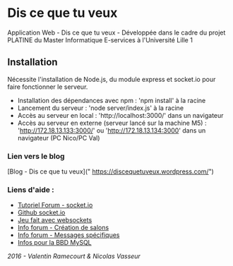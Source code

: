 # Dis ce que tu veux
Application Web - Dis ce que tu veux - Développée dans le cadre du projet PLATINE du Master Informatique E-services à l'Université Lille 1

## Installation
Nécessite l'installation de Node.js, du module express et socket.io pour faire fonctionner le serveur.  
- Installation des dépendances avec npm : 'npm install' à la racine  
- Lancement du serveur : 'node server/index.js' à la racine  
- Accès au serveur en local : 'http://localhost:3000/' dans un navigateur
- Accès au serveur en externe (serveur lancé sur la machine M5) : 'http://172.18.13.133:3000/' ou 'http://172.18.13.134:3000' dans un navigateur (PC Nico/PC Val)

### Lien vers le blog
[Blog - Dis ce que tu veux](" https://discequetuveux.wordpress.com/")

### Liens d'aide :
- [Tutoriel Forum - socket.io](http://stackoverflow.com/questions/4094350/good-beginners-tutorial-to-socket-io)
- [Github socket.io](https://github.com/socketio/socket.io)
- [Jeu fait avec websockets](http://browserquest.mozilla.org/)
- [Info forum - Création de salons](http://stackoverflow.com/questions/19156636/node-js-and-socket-io-creating-room)
- [Info forum - Messages spécifiques](http://stackoverflow.com/questions/4647348/send-message-to-specific-client-with-socket-io-and-node-js)
- [Infos pour la BBD MySQL](http://www.developper-jeux-video.com/acces-mysql-nodejs/)

_2016 - Valentin Ramecourt & Nicolas Vasseur_